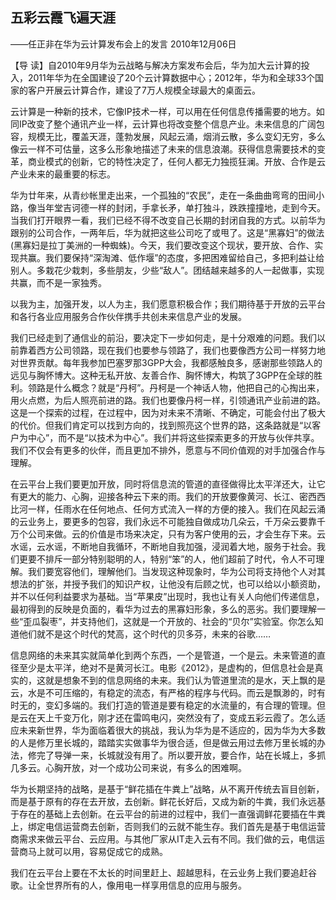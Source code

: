 ## 五彩云霞飞遍天涯

——任正非在华为云计算发布会上的发言
2010年12月06日



【导  读】自2010年9月华为云战略与解决方案发布会后，华为加大云计算的投入，2011年华为在全国建设了20个云计算数据中心；2012年，华为和全球33个国家的客户开展云计算合作，建设了7万人规模全球最大的桌面云。



云计算是一种新的技术，它像IP技术一样，可以用在任何信息传播需要的地方。如同IP改变了整个通讯产业一样，云计算也将改变整个信息产业。未来信息的广阔包容，规模无比，覆盖天涯，蓬勃发展，风起云涌，烟消云散，多么变幻无穷，多么像云一样不可估量，这多么形象地描述了未来的信息浪潮。获得信息需要技术的变革，商业模式的创新，它的特性决定了，任何人都无力独揽狂澜。开放、合作是云产业未来的最重要的标志。

华为廿年来，从青纱帐里走出来，一个孤独的“农民”，走在一条曲曲弯弯的田间小路，像当年堂吉诃德一样的封闭，手拿长矛，单打独斗，跌跌撞撞地，走到今天。当我们打开眼界一看，我们已经不得不改变自己长期的封闭自我的方式。以前华为跟别的公司合作，一两年后，华为就把这些公司吃了或甩了。这是“黑寡妇”的做法(黑寡妇是拉丁美洲的一种蜘蛛)。今天，我们要改变这个现状，要开放、合作、实现共赢。我们要保持“深淘滩、低作堰”的态度，多把困难留给自己，多把利益让给别人。多栽花少栽刺，多些朋友，少些“敌人”。团结越来越多的人一起做事，实现共赢，而不是一家独秀。

以我为主，加强开发，以人为主，我们愿意积极合作；我们期待基于开放的云平台和各行各业应用服务合作伙伴携手共创未来信息产业的发展。

我们已经走到了通信业的前沿，要决定下一步如何走，是十分艰难的问题。我们以前靠着西方公司领路，现在我们也要参与领路了，我们也要像西方公司一样努力地对世界贡献。每年我参加巴塞罗那3GPP大会，我都感触良多，感谢那些领路人的远见与胸怀博大。这种无私开放、友善合作、胸怀博大，构筑了3GPP在全球的胜利。领路是什么概念？就是“丹柯”。丹柯是一个神话人物，他把自己的心掏出来，用火点燃，为后人照亮前进的路。我们也要像丹柯一样，引领通讯产业前进的路。这是一个探索的过程，在过程中，因为对未来不清晰、不确定，可能会付出了极大的代价。但我们肯定可以找到方向的，找到照亮这个世界的路，这条路就是“以客户为中心”，而不是“以技术为中心”。我们并将这些探索更多的开放与伙伴共享。我们不仅会有更多的伙伴，而且更加不排外，愿意与不同价值观的对手加强合作与理解。

在云平台上我们要更加开放，同时将信息流的管道的直径做得比太平洋还大，让它有更大的能力、心胸，迎接各种云下来的雨。我们的开放要像黄河、长江、密西西比河一样，任雨水在任何地点、任何方式流入一样的方便的接入。我们在风起云涌的云业务上，要更多的包容，我们永远不可能独自做成功几朵云，千万朵云要靠千万个公司来做。云的价值是市场来决定，只有为客户使用的云，才会生存下来。云水谣，云水谣，不断地自我循环，不断地自我加强，浸润着大地，服务于社会。我们更要不排斥一部分特别聪明的人，特别“笨”的人，他们超前了时代，令人不可理解。我们要宽容他们，理解他们。当发现这种现象时，华为公司将支持他个人对其想法的扩张，并授予我们的知识产权，让他没有后顾之忧，也可以给以小额资助，并不以任何利益要求为基础。当“苹果皮”出现时，我也让有关人向他们传递信息，最初得到的反映是负面的，看华为过去的黑寡妇形象，多么的恶劣。我们要理解一些“歪瓜裂枣”，并支持他们，这就是一个开放的、社会的“贝尔”实验室。你怎么知道他们就不是这个时代的梵高，这个时代的贝多芬，未来的谷歌……

信息网络的未来其实就简单化到两个东西，一个是管道，一个是云。未来管道的直径至少是太平洋，绝对不是黄河长江。电影《2012》，是虚构的，但信息社会是真实的，这就是想象不到的信息网络的未来。我们认为管道里流的是水，天上飘的是云，水是不可压缩的，有稳定的流态，有严格的程序与代码。而云是飘渺的，时有时无的，变幻多端的。我们打造的管道是要有稳定的水流量的，有合理的管理。但是云在天上千变万化，刚才还在雷鸣电闪，突然没有了，变成五彩云霞了。怎么适应未来新世界，华为面临着很大的挑战，我认为华为是不适应的，因为华为大多数的人是修万里长城的，踏踏实实做事华为很合适，但是做云用过去修万里长城的办法，修完了导弹一来，长城就没有用了。所以要开放，要合作，站在长城上，多抓几多云。心胸开放，对一个成功公司来说，有多么的困难啊。

华为长期坚持的战略，是基于“鲜花插在牛粪上”战略，从不离开传统去盲目创新，而是基于原有的存在去开放，去创新。鲜花长好后，又成为新的牛粪，我们永远基于存在的基础上去创新。在云平台的前进的过程中，我们一直强调鲜花要插在牛粪上，绑定电信运营商去创新，否则我们的云就不能生存。我们首先是基于电信运营商需求来做云平台、云应用。与其他厂家从IT走入云有不同。我们做的云，电信运营商马上就可以用，容易促成它的成熟。

我们在云平台上要在不太长的时间里赶上、超越思科，在云业务上我们要追赶谷歌。让全世界所有的人，像用电一样享用信息的应用与服务。
